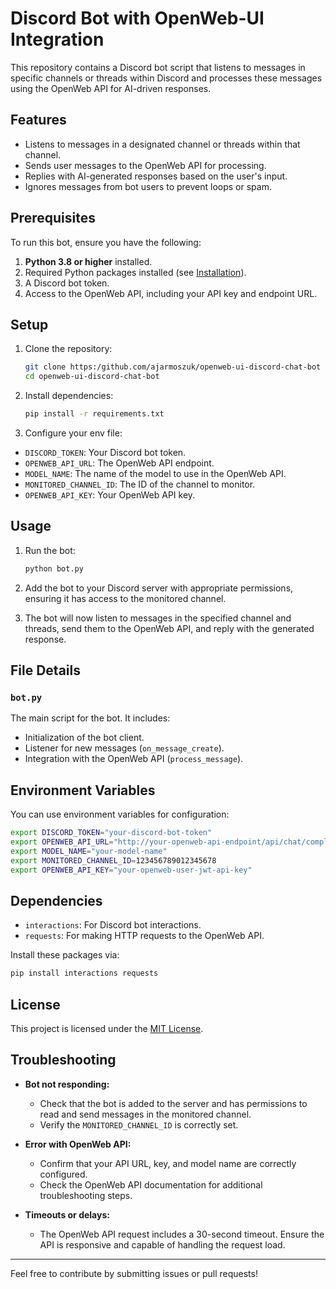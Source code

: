 # Discord Bot with OpenWeb-UI Integration

This repository contains a Discord bot script that listens to messages in specific channels or threads within Discord and processes these messages using the OpenWeb API for AI-driven responses.

## Features

- Listens to messages in a designated channel or threads within that channel.
- Sends user messages to the OpenWeb API for processing.
- Replies with AI-generated responses based on the user's input.
- Ignores messages from bot users to prevent loops or spam.

## Prerequisites

To run this bot, ensure you have the following:

1. **Python 3.8 or higher** installed.
2. Required Python packages installed (see [Installation](#installation)).
3. A Discord bot token.
4. Access to the OpenWeb API, including your API key and endpoint URL.

## Setup

1. Clone the repository:
    ```bash
    git clone https:/github.com/ajarmoszuk/openweb-ui-discord-chat-bot
    cd openweb-ui-discord-chat-bot
    ```

2. Install dependencies:
    ```bash
    pip install -r requirements.txt
    ```

3. Configure your env file:
  - `DISCORD_TOKEN`: Your Discord bot token.
  - `OPENWEB_API_URL`: The OpenWeb API endpoint.
  - `MODEL_NAME`: The name of the model to use in the OpenWeb API.
  - `MONITORED_CHANNEL_ID`: The ID of the channel to monitor.
  - `OPENWEB_API_KEY`: Your OpenWeb API key.

## Usage

1. Run the bot:
    ```bash
    python bot.py
    ```

2. Add the bot to your Discord server with appropriate permissions, ensuring it has access to the monitored channel.

3. The bot will now listen to messages in the specified channel and threads, send them to the OpenWeb API, and reply with the generated response.

## File Details

### `bot.py`
The main script for the bot. It includes:
- Initialization of the bot client.
- Listener for new messages (`on_message_create`).
- Integration with the OpenWeb API (`process_message`).

## Environment Variables

You can use environment variables for configuration:

```bash
export DISCORD_TOKEN="your-discord-bot-token"
export OPENWEB_API_URL="http://your-openweb-api-endpoint/api/chat/completions"
export MODEL_NAME="your-model-name"
export MONITORED_CHANNEL_ID=123456789012345678
export OPENWEB_API_KEY="your-openweb-user-jwt-api-key"
```

## Dependencies

- `interactions`: For Discord bot interactions.
- `requests`: For making HTTP requests to the OpenWeb API.

Install these packages via:
```bash
pip install interactions requests
```

## License

This project is licensed under the [MIT License](LICENSE).

## Troubleshooting

- **Bot not responding:**
  - Check that the bot is added to the server and has permissions to read and send messages in the monitored channel.
  - Verify the `MONITORED_CHANNEL_ID` is correctly set.

- **Error with OpenWeb API:**
  - Confirm that your API URL, key, and model name are correctly configured.
  - Check the OpenWeb API documentation for additional troubleshooting steps.

- **Timeouts or delays:**
  - The OpenWeb API request includes a 30-second timeout. Ensure the API is responsive and capable of handling the request load.

---

Feel free to contribute by submitting issues or pull requests!


